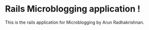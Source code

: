 # Rails Microblogging application !

This is the rails application for Microblogging by Arun Radhakrishnan.